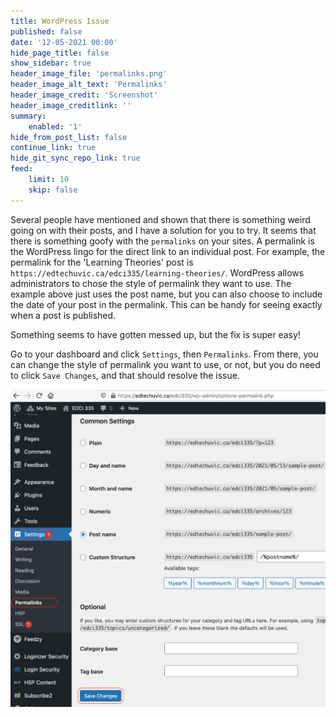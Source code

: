 ```yaml
---
title: WordPress Issue
published: false
date: '12-05-2021 00:00'
hide_page_title: false
show_sidebar: true
header_image_file: 'permalinks.png'
header_image_alt_text: 'Permalinks'
header_image_credit: 'Screenshot'
header_image_creditlink: ''
summary:
    enabled: '1'
hide_from_post_list: false
continue_link: true
hide_git_sync_repo_link: true
feed:
    limit: 10
    skip: false
---
```


Several people have mentioned and shown that there is something weird going on with their posts, and I have a solution for you to try. It seems that there is something goofy with the `permalinks` on your sites. A permalink is the WordPress lingo for the direct link to an individual post. For example, the permalink for the 'Learning Theories' post is `https://edtechuvic.ca/edci335/learning-theories/`. WordPress allows administrators to chose the style of permalink they want to use. The example above just uses the post name, but you can also choose to include the date of your post in the permalink. This can be handy for seeing exactly when a post is published.

Something seems to have gotten messed up, but the fix is super easy!

Go to your dashboard and click `Settings`, then `Permalinks`. From there, you can change the style of permalink you want to use, or not, but you do need to click `Save Changes`, and that should resolve the issue.

![alt-text](permalinks.png "Image of the permalinks settings in WordPress")

